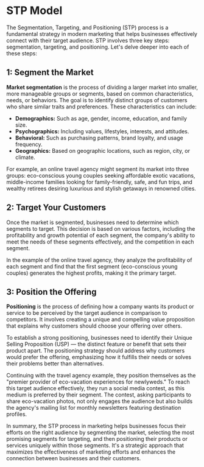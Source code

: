# STP Model

The Segmentation, Targeting, and Positioning (STP) process is a fundamental strategy in modern marketing that helps businesses effectively connect with their target audience. STP involves three key steps: segmentation, targeting, and positioning. Let's delve deeper into each of these steps:

## 1: Segment the Market

**Market segmentation** is the process of dividing a larger market into smaller, more manageable groups or segments, based on common characteristics, needs, or behaviors. The goal is to identify distinct groups of customers who share similar traits and preferences. These characteristics can include:

- **Demographics:** Such as age, gender, income, education, and family size.
- **Psychographics:** Including values, lifestyles, interests, and attitudes.
- **Behavioral:** Such as purchasing patterns, brand loyalty, and usage frequency.
- **Geographics:** Based on geographic locations, such as region, city, or climate.

For example, an online travel agency might segment its market into three groups: eco-conscious young couples seeking affordable exotic vacations, middle-income families looking for family-friendly, safe, and fun trips, and wealthy retirees desiring luxurious and stylish getaways in renowned cities.

## 2: Target Your Customers

Once the market is segmented, businesses need to determine which segments to target. This decision is based on various factors, including the profitability and growth potential of each segment, the company's ability to meet the needs of these segments effectively, and the competition in each segment.

In the example of the online travel agency, they analyze the profitability of each segment and find that the first segment (eco-conscious young couples) generates the highest profits, making it the primary target.

## 3: Position the Offering

**Positioning** is the process of defining how a company wants its product or service to be perceived by the target audience in comparison to competitors. It involves creating a unique and compelling value proposition that explains why customers should choose your offering over others.

To establish a strong positioning, businesses need to identify their Unique Selling Proposition (USP) — the distinct feature or benefit that sets their product apart. The positioning strategy should address why customers would prefer the offering, emphasizing how it fulfills their needs or solves their problems better than alternatives.

Continuing with the travel agency example, they position themselves as the "premier provider of eco-vacation experiences for newlyweds." To reach this target audience effectively, they run a social media contest, as this medium is preferred by their segment. The contest, asking participants to share eco-vacation photos, not only engages the audience but also builds the agency's mailing list for monthly newsletters featuring destination profiles.

In summary, the STP process in marketing helps businesses focus their efforts on the right audience by segmenting the market, selecting the most promising segments for targeting, and then positioning their products or services uniquely within those segments. It's a strategic approach that maximizes the effectiveness of marketing efforts and enhances the connection between businesses and their customers.